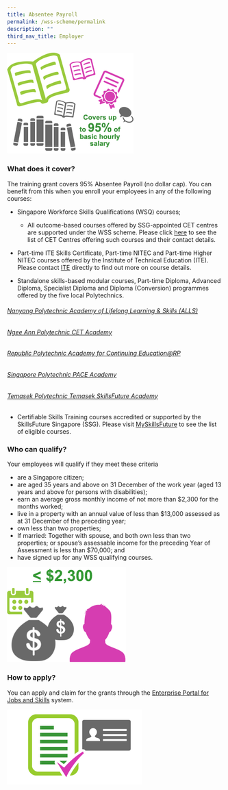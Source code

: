 ```yaml
---
title: Absentee Payroll
permalink: /wss-scheme/permalink
description: ""
third_nav_title: Employer
---
```

![](/images/WSS12.png)

### What does it cover?
The training grant covers 95% Absentee Payroll (no dollar cap). You can benefit from this when you enroll your employees in any of the following courses:

* Singapore Workforce Skills Qualifications (WSQ) courses;
  * All outcome-based courses offered by SSG-appointed CET centres are supported under the WSS scheme. Please click [here](https://www.ssg.gov.sg/wsq/cet-centres.html) to see the list of CET Centres offering such courses and their contact details.


* Part-time ITE Skills Certificate, Part-time NITEC and Part-time Higher NITEC courses offered by the Institute of Technical Education (ITE). Please contact [ITE](https://www.ite.edu.sg/who-we-are/get-in-touch) directly to find out more on course details.

* Standalone skills-based modular courses, Part-time Diploma, Advanced Diploma, Specialist Diploma and Diploma (Conversion) programmes offered by the five local Polytechnics.
###### [Nanyang Polytechnic Academy of Lifelong Learning & Skills (ALLS)](https://www.nyp.edu.sg/admissions/lifelong-learners/centre-for-industry-and-lifelong-learning.html)
###### [Ngee Ann Polytechnic CET Academy](https://www.cet.np.edu.sg/)
###### [Republic Polytechnic Academy for Continuing Education@RP](https://www.rp.edu.sg/ace/home)
###### [Singapore Polytechnic PACE Academy](https://www.sp.edu.sg/pace)
###### [Temasek Polytechnic Temasek SkillsFuture Academy](https://www.tp.edu.sg/centres/temasek-skillsfuture-academy)



* Certifiable Skills Training courses accredited or supported by the SkillsFuture Singapore (SSG). Please visit [MySkillsFuture](https://www.myskillsfuture.gov.sg/content/portal/en/index.html) to see the list of eligible courses.

### Who can qualify?

Your employees will qualify if they meet these criteria

* are a Singapore citizen;
* are aged 35 years and above on 31 December of the work year (aged 13 years and above for persons with disabilities);
* earn an average gross monthly income of not more than $2,300 for the months worked;
* live in a property with an annual value of less than $13,000 assessed as at 31 December of the preceding year;
* own less than two properties;
* If married: Together with spouse, and both own less than two properties; or
spouse’s assessable income for the preceding Year of Assessment is less than $70,000; and
* have signed up for any WSS qualifying courses.

![](/images/WSS13.png)

### How to apply?
You can apply and claim for the grants through the [Enterprise Portal for Jobs and Skills](https://www.tpgateway.gov.sg/) system.

![](/images/WSS14.png)